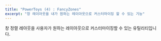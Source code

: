 ```yaml
---
title: "PowerToys (4) : FancyZones"
excerpt: "창 레이아웃을 내가 원하는 레이아웃으로 커스터마이징 할 수 있는 기능"
---
```


창 정렬 레아웃을 사용자가 원하는 레이아웃으로 커스터마이징할 수 있는 유틸리티입니다.
